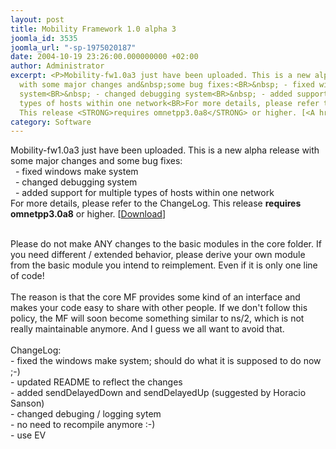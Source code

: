```yaml
---
layout: post
title: Mobility Framework 1.0 alpha 3
joomla_id: 3535
joomla_url: "-sp-1975020187"
date: 2004-10-19 23:26:00.000000000 +02:00
author: Administrator
excerpt: <P>Mobility-fw1.0a3 just have been uploaded. This is a new alpha release
  with some major changes and&nbsp;some bug fixes:<BR>&nbsp; - fixed windows make
  system<BR>&nbsp; - changed debugging system<BR>&nbsp; - added support for multiple
  types of hosts within one network<BR>For more details, please refer to the ChangeLog.
  This release <STRONG>requires omnetpp3.0a8</STRONG> or higher. [<A href="http://sourceforge.net/project/showfiles.php?group_id=109505">Download</A>]</P>
category: Software
---
```

<P>Mobility-fw1.0a3 just have been uploaded. This is a new alpha release with some major changes and&nbsp;some bug fixes:<BR>&nbsp; - fixed windows make system<BR>&nbsp; - changed debugging system<BR>&nbsp; - added support for multiple types of hosts within one network<BR>For more details, please refer to the ChangeLog. This release <STRONG>requires omnetpp3.0a8</STRONG> or higher. [<A href="http://sourceforge.net/project/showfiles.php?group_id=109505">Download</A>]</P><BR>Please do not make ANY changes to the basic modules in the core folder. If you need different / extended behavior, please derive your own module from the basic module you intend to reimplement. Even if it is only one line of code! <BR><BR>The reason is that the core MF provides some kind of an interface and makes your code easy to share with other people. If we don't follow this policy, the MF will soon become something similar to ns/2, which is not really maintainable anymore. And I guess we all want to avoid that. <BR><BR>ChangeLog:<BR>- fixed the windows make system; should do what it is supposed to do now ;-)<BR>- updated README to reflect the changes<BR>- added sendDelayedDown and sendDelayedUp (suggested by Horacio Sanson)<BR>- changed debuging / logging sytem<BR>- no need to recompile anymore :-)<BR>- use EV 
